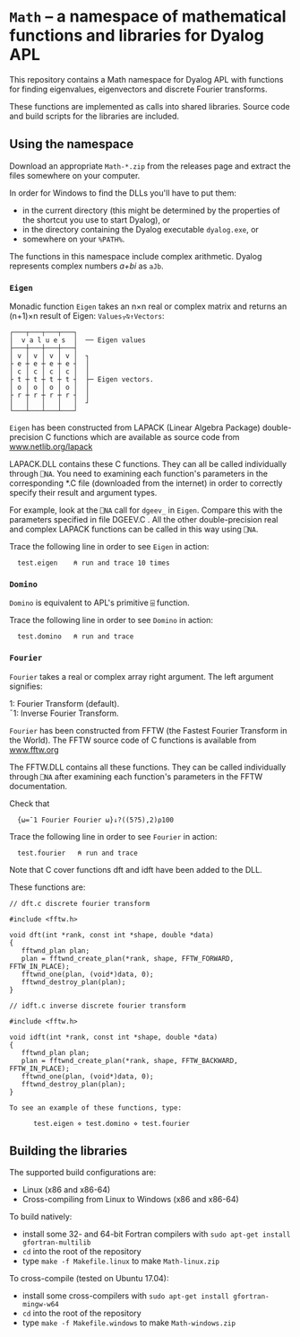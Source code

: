 # `Math` – a namespace of mathematical functions and libraries for Dyalog APL

This repository contains a Math namespace for Dyalog APL with functions for
finding eigenvalues, eigenvectors and discrete Fourier transforms.

These functions are implemented as calls into shared libraries. Source code and
build scripts for the libraries are included.

## Using the namespace

Download an appropriate `Math-*.zip` from the releases page and extract the
files somewhere on your computer.

In order for Windows to find the DLLs you'll have to put them:

* in the current directory (this might be determined by the properties of the
shortcut you use to start Dyalog), or
* in the directory containing the Dyalog executable `dyalog.exe`, or
* somewhere on your `%PATH%`.

The functions in this namespace include complex arithmetic. Dyalog
represents complex numbers *a+bi* as `aJb`.

### `Eigen`

Monadic function `Eigen` takes an n×n real or complex matrix and returns
an (n+1)×n result of Eigen: `Values⍪⍉↑Vectors`:

    ┌───┬───┬───┬───┐
    │  v a l u e s  │  ── Eigen values
    ├───┼───┼───┼───┤
    │ v │ v │ v │ v │  ┐
    ├ e ┼ e ┼ e ┼ e ┤  │
    │ c │ c │ c │ c │  │
    ├ t ┼ t ┼ t ┼ t ┤  ├─ Eigen vectors.
    │ o │ o │ o │ o │  │
    ├ r ┼ r ┼ r ┼ r ┤  │
    │   │   │   │   │  ┘
    └───┴───┴───┴───┘

`Eigen` has been constructed from LAPACK (Linear Algebra Package) double-
precision C functions which are available as source code from
www.netlib.org/lapack

LAPACK.DLL contains these C functions. They can all be called individually
through `⎕NA`. You need to examining each function's parameters in the
corresponding *.C file (downloaded from the internet) in order to correctly
specify their result and argument types.

For example, look at the `⎕NA` call for `dgeev_` in `Eigen`. Compare this with
the parameters specified in file DGEEV.C . All the other double-precision
real and complex LAPACK functions can be called in this way using `⎕NA`.

Trace the following line in order to see `Eigen` in action:

      test.eigen    ⍝ run and trace 10 times

### `Domino`

`Domino` is equivalent to APL's primitive `⌹` function.

Trace the following line in order to see `Domino` in action:

      test.domino   ⍝ run and trace

### `Fourier`

`Fourier` takes a real or complex array right argument.
The left argument signifies:

 1: Fourier Transform (default).  
¯1: Inverse Fourier Transform.

`Fourier` has been constructed from FFTW (the Fastest Fourier Transform
in the World). The FFTW source code of C functions is available from
www.fftw.org

The FFTW.DLL contains all these functions. They can be called individually
through `⎕NA` after examining each function's parameters in the FFTW
documentation.

Check that

      {⍵=¯1 Fourier Fourier ⍵}↓?((5?5),2)⍴100

Trace the following line in order to see `Fourier` in action:

      test.fourier   ⍝ run and trace

Note that C cover functions dft and idft have been added to the DLL.

These functions are:

```
// dft.c discrete fourier transform

#include <fftw.h>

void dft(int *rank, const int *shape, double *data)
{
   fftwnd_plan plan;
   plan = fftwnd_create_plan(*rank, shape, FFTW_FORWARD, FFTW_IN_PLACE);
   fftwnd_one(plan, (void*)data, 0);
   fftwnd_destroy_plan(plan);
}

// idft.c inverse discrete fourier transform

#include <fftw.h>

void idft(int *rank, const int *shape, double *data)
{
   fftwnd_plan plan;
   plan = fftwnd_create_plan(*rank, shape, FFTW_BACKWARD, FFTW_IN_PLACE);
   fftwnd_one(plan, (void*)data, 0);
   fftwnd_destroy_plan(plan);
}

To see an example of these functions, type:

      test.eigen ⋄ test.domino ⋄ test.fourier
```

## Building the libraries

The supported build configurations are:
* Linux (x86 and x86-64)
* Cross-compiling from Linux to Windows (x86 and x86-64)

To build natively:

* install some 32- and 64-bit Fortran compilers with
`sudo apt-get install gfortran-multilib`
* `cd` into the root of the repository
* type `make -f Makefile.linux` to make `Math-linux.zip`

To cross-compile (tested on Ubuntu 17.04):

* install some cross-compilers with
`sudo apt-get install gfortran-mingw-w64`
* `cd` into the root of the repository
* type `make -f Makefile.windows` to make `Math-windows.zip`
